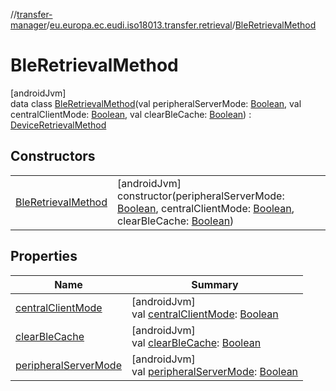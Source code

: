 //[transfer-manager](../../../index.md)/[eu.europa.ec.eudi.iso18013.transfer.retrieval](../index.md)/[BleRetrievalMethod](index.md)

# BleRetrievalMethod

[androidJvm]\
data class [BleRetrievalMethod](index.md)(val peripheralServerMode: [Boolean](https://kotlinlang.org/api/latest/jvm/stdlib/kotlin/-boolean/index.html), val centralClientMode: [Boolean](https://kotlinlang.org/api/latest/jvm/stdlib/kotlin/-boolean/index.html), val clearBleCache: [Boolean](https://kotlinlang.org/api/latest/jvm/stdlib/kotlin/-boolean/index.html)) : [DeviceRetrievalMethod](../../eu.europa.ec.eudi.iso18013.transfer/-device-retrieval-method/index.md)

## Constructors

| | |
|---|---|
| [BleRetrievalMethod](-ble-retrieval-method.md) | [androidJvm]<br>constructor(peripheralServerMode: [Boolean](https://kotlinlang.org/api/latest/jvm/stdlib/kotlin/-boolean/index.html), centralClientMode: [Boolean](https://kotlinlang.org/api/latest/jvm/stdlib/kotlin/-boolean/index.html), clearBleCache: [Boolean](https://kotlinlang.org/api/latest/jvm/stdlib/kotlin/-boolean/index.html)) |

## Properties

| Name | Summary |
|---|---|
| [centralClientMode](central-client-mode.md) | [androidJvm]<br>val [centralClientMode](central-client-mode.md): [Boolean](https://kotlinlang.org/api/latest/jvm/stdlib/kotlin/-boolean/index.html) |
| [clearBleCache](clear-ble-cache.md) | [androidJvm]<br>val [clearBleCache](clear-ble-cache.md): [Boolean](https://kotlinlang.org/api/latest/jvm/stdlib/kotlin/-boolean/index.html) |
| [peripheralServerMode](peripheral-server-mode.md) | [androidJvm]<br>val [peripheralServerMode](peripheral-server-mode.md): [Boolean](https://kotlinlang.org/api/latest/jvm/stdlib/kotlin/-boolean/index.html) |
